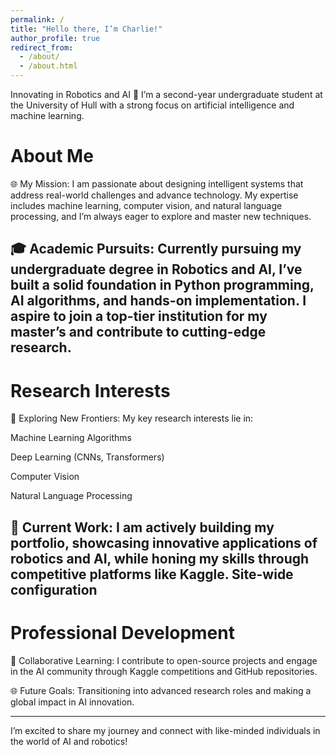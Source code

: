 ```yaml
---
permalink: /
title: "Hello there, I’m Charlie!"
author_profile: true
redirect_from: 
  - /about/
  - /about.html
---
```


Innovating in Robotics and AI 🤖 I’m a second-year undergraduate student at the University of Hull with a strong focus on artificial intelligence and machine learning.

About Me
=====

🌐 My Mission:
I am passionate about designing intelligent systems that address real-world challenges and advance technology. My expertise includes machine learning, computer vision, and natural language processing, and I’m always eager to explore and master new techniques.

🎓 Academic Pursuits:
Currently pursuing my undergraduate degree in Robotics and AI, I’ve built a solid foundation in Python programming, AI algorithms, and hands-on implementation. I aspire to join a top-tier institution for my master’s and contribute to cutting-edge research.
-----
Research Interests
=====

🧬 Exploring New Frontiers: My key research interests lie in:

Machine Learning Algorithms

Deep Learning (CNNs, Transformers)

Computer Vision

Natural Language Processing

🔧 Current Work: I am actively building my portfolio, showcasing innovative applications of robotics and AI, while honing my skills through competitive platforms like Kaggle.
Site-wide configuration
-----
Professional Development
=====
🎨 Collaborative Learning: I contribute to open-source projects and engage in the AI community through Kaggle competitions and GitHub repositories.

🌐 Future Goals: Transitioning into advanced research roles and making a global impact in AI innovation.

-----
I’m excited to share my journey and connect with like-minded individuals in the world of AI and robotics!
